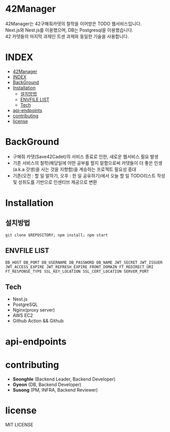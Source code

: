 # 42Manager
42Manager는 42구해줘카뎃의 철학을 이어받은 TODO 웹서비스입니다.  
Next.js와 Nest.js를 이용했으며, DB는 Postgresql을 이용했습니다.  
42 카뎃들의 마지막 과제인 트센 과제와 동일한 기술을 사용합니다.

# INDEX

- [42Manager](#42manager)
- [INDEX](#index)
- [BackGround](#background)
- [Installation](#installation)
  - [설치방법](#설치방법)
  - [ENVFILE LIST](#envfile-list)
  - [Tech](#tech)
- [api-endpoints](#api-endpoints)
- [contributing](#contributing)
- [license](#license)
# BackGround
- 구해줘 카뎃(Save42Cadet)의 서비스 종료로 인한, 새로운 웹서비스 필요 발생
- 기존 서비스의 철학(해당일에 어떤 공부를 할지 말함으로써 카뎃들이 더 좋은 인생(a.k.a 갓생)을 사는 것을 지향함)을 계승하는 프로젝트 필요성 증대
- 기존(오전 : 할 일 말하기, 오후 : 한 일 공유하기)에서 오늘 할 일 TODO리스트 작성 및 성취도를 기반으로 인센티브 제공으로 변환 
# Installation
## 설치방법
``git clone $REPOSITORY; npm install; npm start ``

## ENVFILE LIST
``DB_HOST DB_PORT DB_USERNAME DB_PASSWORD DB_NAME JWT_SECRET JWT_ISSUER JWT_ACCESS_EXPIRE JWT_REFRESH_EXPIRE FRONT_DOMAIN FT_REDIRECT_URI FT_RESPONSE_TYPE SSL_KEY_LOCATION SSL_CERT_LOCATION SERVER_PORT`` 

## Tech 
- Nest.js
- PostgreSQL
- Nginx(proxy server)
- AWS EC2
- Github Action && Github

# api-endpoints

# contributing
- **Seonghle** (Backend Leader, Backend Developer)
- **Gyeon** (DB, Backend Developer)
- **Susong** (PM, INFRA, Backend Reviewer)

# license
MIT LICENSE